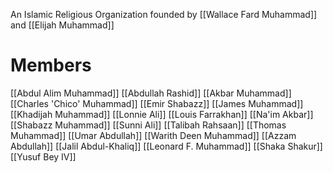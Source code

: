 An Islamic Religious Organization founded by [[Wallace Fard Muhammad]] and [[Elijah Muhammad]]

# Members
[[Abdul Alim Muhammad]]
[[Abdullah Rashid]] 
[[Akbar Muhammad]]
[[Charles 'Chico' Muhammad]]
[[Emir Shabazz]]
[[James Muhammad]]
[[Khadijah Muhammad]]
[[Lonnie Ali]]
[[Louis Farrakhan]]
[[Na'im Akbar]]
[[Shabazz Muhammad]]
[[Sunni Ali]]
[[Talibah Rahsaan]]
[[Thomas Muhammad]]
[[Umar Abdullah]]
[[Warith Deen Muhammad]]
[[Azzam Abdullah]]
[[Jalil Abdul-Khaliq]]
[[Leonard F. Muhammad]]
[[Shaka Shakur]]
[[Yusuf Bey IV]]